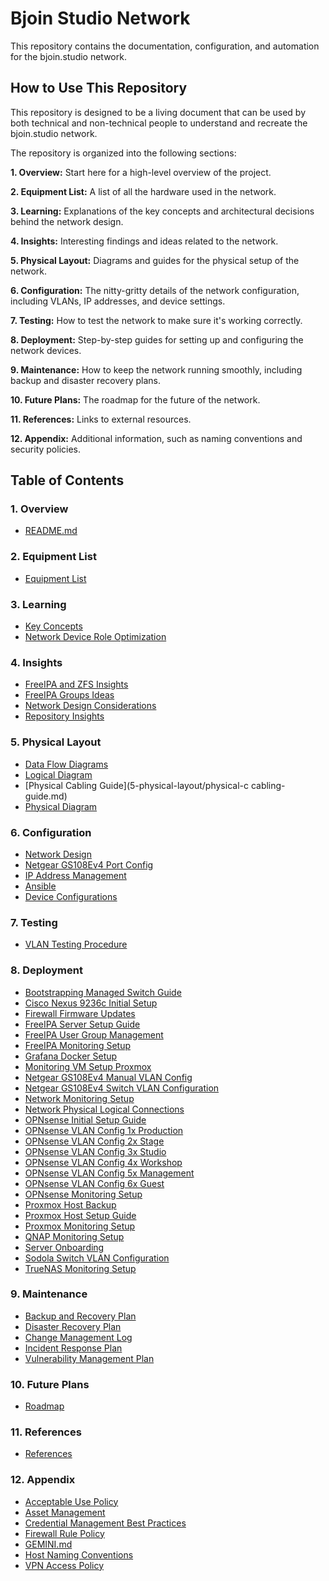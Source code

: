 # Bjoin Studio Network

This repository contains the documentation, configuration, and automation for the bjoin.studio network.

## How to Use This Repository

This repository is designed to be a living document that can be used by both technical and non-technical people to understand and recreate the bjoin.studio network.

The repository is organized into the following sections:

**1. Overview:** Start here for a high-level overview of the project.

**2. Equipment List:** A list of all the hardware used in the network.

**3. Learning:** Explanations of the key concepts and architectural decisions behind the network design.

**4. Insights:** Interesting findings and ideas related to the network.

**5. Physical Layout:** Diagrams and guides for the physical setup of the network.

**6. Configuration:** The nitty-gritty details of the network configuration, including VLANs, IP addresses, and device settings.

**7. Testing:** How to test the network to make sure it's working correctly.

**8. Deployment:** Step-by-step guides for setting up and configuring the network devices.

**9. Maintenance:** How to keep the network running smoothly, including backup and disaster recovery plans.

**10. Future Plans:** The roadmap for the future of the network.

**11. References:** Links to external resources.

**12. Appendix:** Additional information, such as naming conventions and security policies.

## Table of Contents

### 1. Overview
*   [README.md](1-overview/README.md)

### 2. Equipment List
*   [Equipment List](2-equipment-list/equipment-list.md)

### 3. Learning
*   [Key Concepts](3-learning/key-concepts.md)
*   [Network Device Role Optimization](3-learning/network-device-role-optimization.md)

### 4. Insights
*   [FreeIPA and ZFS Insights](4-insights/freeipa-and-zfs-insights.md)
*   [FreeIPA Groups Ideas](4-insights/freeipa-groups-ideas.md)
*   [Network Design Considerations](4-insights/network-design-considerations.md)
*   [Repository Insights](4-insights/repository-insights.md)

### 5. Physical Layout
*   [Data Flow Diagrams](5-physical-layout/data-flow-diagrams.md)
*   [Logical Diagram](5-physical-layout/logical-diagram.md)
*   [Physical Cabling Guide](5-physical-layout/physical-c cabling-guide.md)
*   [Physical Diagram](5-physical-layout/physical-diagram.md)

### 6. Configuration
*   [Network Design](6-configuration/bjoin-studio-network-design.md)
*   [Netgear GS108Ev4 Port Config](6-configuration/netgear-gs108ev4-port-config.md)
*   [IP Address Management](6-configuration/ip-address-management.md)
*   [Ansible](6-configuration/ansible)
*   [Device Configurations](6-configuration/cfg)

### 7. Testing
*   [VLAN Testing Procedure](7-testing/vlan-testing-procedure.md)

### 8. Deployment
*   [Bootstrapping Managed Switch Guide](8-deployment/bootstrapping-managed-switch-guide.md)
*   [Cisco Nexus 9236c Initial Setup](8-deployment/cisco-nexus-9236c-initial-setup.md)
*   [Firewall Firmware Updates](8-deployment/firewall-firmware-updates.md)
*   [FreeIPA Server Setup Guide](8-deployment/freeipa-server-setup-guide.md)
*   [FreeIPA User Group Management](8-deployment/freeipa-user-group-management.md)
*   [FreeIPA Monitoring Setup](8-deployment/freeipa-monitoring-setup.md)
*   [Grafana Docker Setup](8-deployment/grafana-docker-setup.md)
*   [Monitoring VM Setup Proxmox](8-deployment/monitoring-vm-setup-proxmox.md)
*   [Netgear GS108Ev4 Manual VLAN Config](8-deployment/netgear-gs108ev4-manual-vlan-config.md)
*   [Netgear GS108Ev4 Switch VLAN Configuration](8-deployment/netgear-gs108ev4-switch-vlan-configuration.md)
*   [Network Monitoring Setup](8-deployment/network-monitoring-setup.md)
*   [Network Physical Logical Connections](8-deployment/network-physical-logical-connections.md)
*   [OPNsense Initial Setup Guide](8-deployment/opnsense-initial-setup-guide.md)
*   [OPNsense VLAN Config 1x Production](8-deployment/opnsense-vlan-config-1x-production.md)
*   [OPNsense VLAN Config 2x Stage](8-deployment/opnsense-vlan-config-2x-stage.md)
*   [OPNsense VLAN Config 3x Studio](8-deployment/opnsense-vlan-config-3x-studio.md)
*   [OPNsense VLAN Config 4x Workshop](8-deployment/opnsense-vlan-config-4x-workshop.md)
*   [OPNsense VLAN Config 5x Management](8-deployment/opnsense-vlan-config-5x-management.md)
*   [OPNsense VLAN Config 6x Guest](8-deployment/opnsense-vlan-config-6x-guest.md)
*   [OPNsense Monitoring Setup](8-deployment/opnsense-monitoring-setup.md)
*   [Proxmox Host Backup](8-deployment/proxmox-host-backup.md)
*   [Proxmox Host Setup Guide](8-deployment/proxmox-host-setup-guide.md)
*   [Proxmox Monitoring Setup](8-deployment/proxmox-monitoring-setup.md)
*   [QNAP Monitoring Setup](8-deployment/qnap-monitoring-setup.md)
*   [Server Onboarding](8-deployment/server-onboarding.md)
*   [Sodola Switch VLAN Configuration](8-deployment/sodola-switch-vlan-configuration.md)
*   [TrueNAS Monitoring Setup](8-deployment/truenas-monitoring-setup.md)

### 9. Maintenance
*   [Backup and Recovery Plan](9-maintenance/backup-and-recovery-plan.md)
*   [Disaster Recovery Plan](9-maintenance/disaster-recovery-plan.md)
*   [Change Management Log](9-maintenance/change-management-log.md)
*   [Incident Response Plan](9-maintenance/incident-response-plan.md)
*   [Vulnerability Management Plan](9-maintenance/vulnerability-management-plan.md)

### 10. Future Plans
*   [Roadmap](10-future-plans/roadmap.md)

### 11. References
*   [References](11-references/references.md)

### 12. Appendix
*   [Acceptable Use Policy](12-appendix/acceptable-use-policy.md)
*   [Asset Management](12-appendix/asset-management.md)
*   [Credential Management Best Practices](12-appendix/security/credential-management-best-practices.md)
*   [Firewall Rule Policy](12-appendix/firewall-rule-policy.md)
*   [GEMINI.md](12-appendix/GEMINI.md)
*   [Host Naming Conventions](12-appendix/host-naming-conventions.md)
*   [VPN Access Policy](12-appendix/vpn-access-policy.md)
